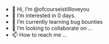 - 👋 Hi, I’m @ofcourseistillloveyou
- 👀 I’m interested in 0 days.
- 🌱 I’m currently learning bug bounties
- 💞️ I’m looking to collaborate on ...
- 📫 How to reach me ...

<!---
ofcourseistillloveyou/ofcourseistillloveyou is a ✨ special ✨ repository because its `README.md` (this file) appears on your GitHub profile.
You can click the Preview link to take a look at your changes.
--->
